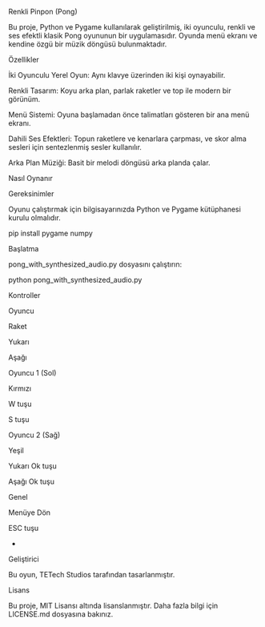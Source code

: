 Renkli Pinpon (Pong)

Bu proje, Python ve Pygame kullanılarak geliştirilmiş, iki oyunculu, renkli ve ses efektli klasik Pong oyununun bir uygulamasıdır. Oyunda menü ekranı ve kendine özgü bir müzik döngüsü bulunmaktadır.

Özellikler

İki Oyunculu Yerel Oyun: Aynı klavye üzerinden iki kişi oynayabilir.

Renkli Tasarım: Koyu arka plan, parlak raketler ve top ile modern bir görünüm.

Menü Sistemi: Oyuna başlamadan önce talimatları gösteren bir ana menü ekranı.

Dahili Ses Efektleri: Topun raketlere ve kenarlara çarpması, ve skor alma sesleri için sentezlenmiş sesler kullanılır.

Arka Plan Müziği: Basit bir melodi döngüsü arka planda çalar.

Nasıl Oynanır

Gereksinimler

Oyunu çalıştırmak için bilgisayarınızda Python ve Pygame kütüphanesi kurulu olmalıdır.

pip install pygame numpy


Başlatma

pong_with_synthesized_audio.py dosyasını çalıştırın:

python pong_with_synthesized_audio.py


Kontroller

Oyuncu

Raket

Yukarı

Aşağı

Oyuncu 1 (Sol)

Kırmızı

W tuşu

S tuşu

Oyuncu 2 (Sağ)

Yeşil

Yukarı Ok tuşu

Aşağı Ok tuşu

Genel

Menüye Dön

ESC tuşu

-

Geliştirici

Bu oyun, TETech Studios tarafından tasarlanmıştır.

Lisans

Bu proje, MIT Lisansı altında lisanslanmıştır. Daha fazla bilgi için LICENSE.md dosyasına bakınız.
